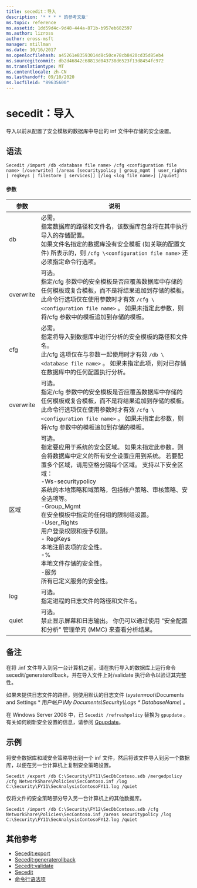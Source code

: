 ```yaml
---
title: secedit：导入
description: '* * * * 的参考文章'
ms.topic: reference
ms.assetid: 1dd59d4c-9d48-444a-871b-b957eb682597
ms.author: lizross
author: eross-msft
manager: mtillman
ms.date: 10/16/2017
ms.openlocfilehash: a45261e83593014d8c50ce78cb8420cd35d85eb4
ms.sourcegitcommit: db2d46842c68813d043738d6523f13d8454fc972
ms.translationtype: MT
ms.contentlocale: zh-CN
ms.lasthandoff: 09/10/2020
ms.locfileid: "89635600"
---
```

# <a name="seceditimport"></a>secedit：导入



导入以前从配置了安全模板的数据库中导出的 inf 文件中存储的安全设置。

## <a name="syntax"></a>语法

```
Secedit /import /db <database file name> /cfg <configuration file name> [/overwrite] [/areas [securitypolicy | group_mgmt | user_rights | regkeys | filestore | services]] [/log <log file name>] [/quiet]
```

#### <a name="parameters"></a>参数

|参数|说明|
|---------|-----------|
|db|必需。</br>指定数据库的路径和文件名，该数据库包含将在其中执行导入的存储配置。</br>如果文件名指定的数据库没有安全模板 (如关联的配置文件) 所表示的，则 `/cfg \<configuration file name>` 还必须指定命令行选项。|
|overwrite|可选。</br>指定/cfg 参数中的安全模板是否应覆盖数据库中存储的任何模板或复合模板，而不是将结果追加到存储的模板。</br>此命令行选项仅在使用参数时才有效 `/cfg \<configuration file name>` 。 如果未指定此参数，则将/cfg 参数中的模板追加到存储的模板。|
|cfg|必需。</br>指定将导入到数据库中进行分析的安全模板的路径和文件名。</br>此/cfg 选项仅在与参数一起使用时才有效 `/db \<database file name>` 。 如果未指定此项，则对已存储在数据库中的任何配置执行分析。|
|overwrite|可选。</br>指定/cfg 参数中的安全模板是否应覆盖数据库中存储的任何模板或复合模板，而不是将结果追加到存储的模板。</br>此命令行选项仅在使用参数时才有效 `/cfg \<configuration file name>` 。 如果未指定此参数，则将/cfg 参数中的模板追加到存储的模板。|
|区域|可选。</br>指定要应用于系统的安全区域。 如果未指定此参数，则会将数据库中定义的所有安全设置应用到系统。 若要配置多个区域，请用空格分隔每个区域。 支持以下安全区域：</br>-Ws-securitypolicy</br>    系统的本地策略和域策略，包括帐户策略、审核策略、安全选项等。</br>-Group_Mgmt</br>    在安全模板中指定的任何组的限制组设置。</br>-User_Rights</br>    用户登录权限和授予权限。</br>- RegKeys</br>    本地注册表项的安全性。</br>-%</br>    本地文件存储的安全性。</br>-服务</br>    所有已定义服务的安全性。|
|log|可选。</br>指定进程的日志文件的路径和文件名。|
|quiet|可选。</br>禁止显示屏幕和日志输出。 你仍可以通过使用 "安全配置和分析" 管理单元 (MMC) 来查看分析结果。|

## <a name="remarks"></a>备注

在将 .inf 文件导入到另一台计算机之前，请在执行导入的数据库上运行命令 secedit/generaterollback，并在导入文件上对/validate 执行命令以验证其完整性。

如果未提供日志文件的路径，则使用默认的日志文件 (*systemroot*\Documents and Settings \* 用户帐户<em>\My Documents\Security\Logs \* DatabaseName</em>) 。

在 Windows Server 2008 中，已 `Secedit /refreshpolicy` 替换为 `gpupdate` 。 有关如何刷新安全设置的信息，请参阅 [Gpupdate](gpupdate.md)。

## <a name="examples"></a>示例

将安全数据库和域安全策略导出到一个 inf 文件，然后将该文件导入到另一个数据库，以便在另一台计算机上复制安全策略设置。
```
Secedit /export /db C:\Security\FY11\SecDbContoso.sdb /mergedpolicy /cfg NetworkShare\Policies\SecContoso.inf /log C:\Security\FY11\SecAnalysisContosoFY11.log /quiet
```
仅将文件的安全策略部分导入另一台计算机上的其他数据库。
```
Secedit /import /db C:\Security\FY12\SecDbContoso.sdb /cfg NetworkShare\Policies\SecContoso.inf /areas securitypolicy /log C:\Security\FY11\SecAnalysisContosoFY12.log /quiet
```

## <a name="additional-references"></a>其他参考

-   [Secedit:export](secedit-export.md)
-   [Secedit:generaterollback](secedit-generaterollback.md)
-   [Secedit:validate](secedit-validate.md)
-   [Secedit](secedit.md)
- [命令行语法项](command-line-syntax-key.md)